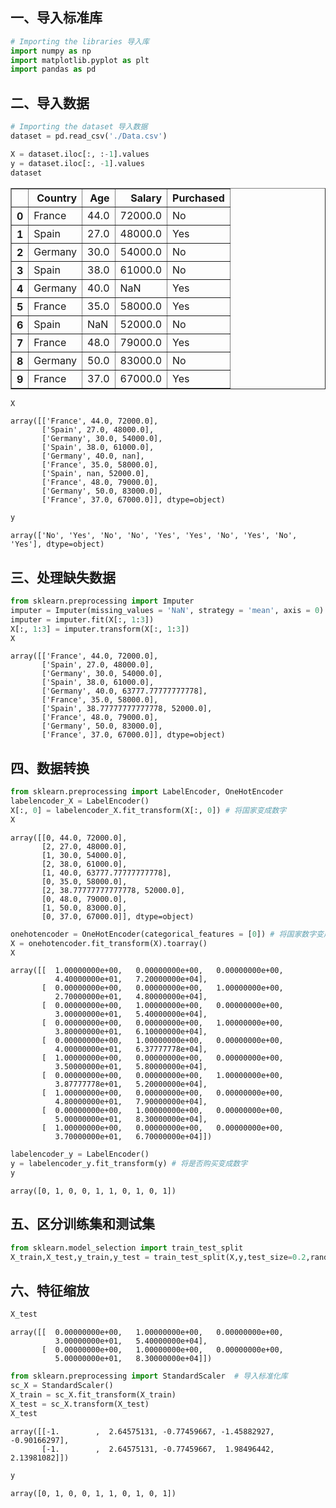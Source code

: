 
## 一、导入标准库


```python
# Importing the libraries 导入库
import numpy as np
import matplotlib.pyplot as plt
import pandas as pd
```

## 二、导入数据


```python
# Importing the dataset 导入数据
dataset = pd.read_csv('./Data.csv')

X = dataset.iloc[:, :-1].values
y = dataset.iloc[:, -1].values
dataset
```




<div>
<style>
    .dataframe thead tr:only-child th {
        text-align: right;
    }

    .dataframe thead th {
        text-align: left;
    }

    .dataframe tbody tr th {
        vertical-align: top;
    }
</style>
<table border="1" class="dataframe">
  <thead>
    <tr style="text-align: right;">
      <th></th>
      <th>Country</th>
      <th>Age</th>
      <th>Salary</th>
      <th>Purchased</th>
    </tr>
  </thead>
  <tbody>
    <tr>
      <th>0</th>
      <td>France</td>
      <td>44.0</td>
      <td>72000.0</td>
      <td>No</td>
    </tr>
    <tr>
      <th>1</th>
      <td>Spain</td>
      <td>27.0</td>
      <td>48000.0</td>
      <td>Yes</td>
    </tr>
    <tr>
      <th>2</th>
      <td>Germany</td>
      <td>30.0</td>
      <td>54000.0</td>
      <td>No</td>
    </tr>
    <tr>
      <th>3</th>
      <td>Spain</td>
      <td>38.0</td>
      <td>61000.0</td>
      <td>No</td>
    </tr>
    <tr>
      <th>4</th>
      <td>Germany</td>
      <td>40.0</td>
      <td>NaN</td>
      <td>Yes</td>
    </tr>
    <tr>
      <th>5</th>
      <td>France</td>
      <td>35.0</td>
      <td>58000.0</td>
      <td>Yes</td>
    </tr>
    <tr>
      <th>6</th>
      <td>Spain</td>
      <td>NaN</td>
      <td>52000.0</td>
      <td>No</td>
    </tr>
    <tr>
      <th>7</th>
      <td>France</td>
      <td>48.0</td>
      <td>79000.0</td>
      <td>Yes</td>
    </tr>
    <tr>
      <th>8</th>
      <td>Germany</td>
      <td>50.0</td>
      <td>83000.0</td>
      <td>No</td>
    </tr>
    <tr>
      <th>9</th>
      <td>France</td>
      <td>37.0</td>
      <td>67000.0</td>
      <td>Yes</td>
    </tr>
  </tbody>
</table>
</div>




```python
X
```




    array([['France', 44.0, 72000.0],
           ['Spain', 27.0, 48000.0],
           ['Germany', 30.0, 54000.0],
           ['Spain', 38.0, 61000.0],
           ['Germany', 40.0, nan],
           ['France', 35.0, 58000.0],
           ['Spain', nan, 52000.0],
           ['France', 48.0, 79000.0],
           ['Germany', 50.0, 83000.0],
           ['France', 37.0, 67000.0]], dtype=object)




```python
y
```




    array(['No', 'Yes', 'No', 'No', 'Yes', 'Yes', 'No', 'Yes', 'No', 'Yes'], dtype=object)



## 三、处理缺失数据


```python
from sklearn.preprocessing import Imputer
imputer = Imputer(missing_values = 'NaN', strategy = 'mean', axis = 0) # 将na用平均值代替
imputer = imputer.fit(X[:, 1:3])
X[:, 1:3] = imputer.transform(X[:, 1:3])
X
```




    array([['France', 44.0, 72000.0],
           ['Spain', 27.0, 48000.0],
           ['Germany', 30.0, 54000.0],
           ['Spain', 38.0, 61000.0],
           ['Germany', 40.0, 63777.77777777778],
           ['France', 35.0, 58000.0],
           ['Spain', 38.77777777777778, 52000.0],
           ['France', 48.0, 79000.0],
           ['Germany', 50.0, 83000.0],
           ['France', 37.0, 67000.0]], dtype=object)



## 四、数据转换


```python
from sklearn.preprocessing import LabelEncoder, OneHotEncoder
labelencoder_X = LabelEncoder()
X[:, 0] = labelencoder_X.fit_transform(X[:, 0]) # 将国家变成数字
X
```




    array([[0, 44.0, 72000.0],
           [2, 27.0, 48000.0],
           [1, 30.0, 54000.0],
           [2, 38.0, 61000.0],
           [1, 40.0, 63777.77777777778],
           [0, 35.0, 58000.0],
           [2, 38.77777777777778, 52000.0],
           [0, 48.0, 79000.0],
           [1, 50.0, 83000.0],
           [0, 37.0, 67000.0]], dtype=object)




```python
onehotencoder = OneHotEncoder(categorical_features = [0]) # 将国家数字变成虚拟编码
X = onehotencoder.fit_transform(X).toarray()
X
```




    array([[  1.00000000e+00,   0.00000000e+00,   0.00000000e+00,
              4.40000000e+01,   7.20000000e+04],
           [  0.00000000e+00,   0.00000000e+00,   1.00000000e+00,
              2.70000000e+01,   4.80000000e+04],
           [  0.00000000e+00,   1.00000000e+00,   0.00000000e+00,
              3.00000000e+01,   5.40000000e+04],
           [  0.00000000e+00,   0.00000000e+00,   1.00000000e+00,
              3.80000000e+01,   6.10000000e+04],
           [  0.00000000e+00,   1.00000000e+00,   0.00000000e+00,
              4.00000000e+01,   6.37777778e+04],
           [  1.00000000e+00,   0.00000000e+00,   0.00000000e+00,
              3.50000000e+01,   5.80000000e+04],
           [  0.00000000e+00,   0.00000000e+00,   1.00000000e+00,
              3.87777778e+01,   5.20000000e+04],
           [  1.00000000e+00,   0.00000000e+00,   0.00000000e+00,
              4.80000000e+01,   7.90000000e+04],
           [  0.00000000e+00,   1.00000000e+00,   0.00000000e+00,
              5.00000000e+01,   8.30000000e+04],
           [  1.00000000e+00,   0.00000000e+00,   0.00000000e+00,
              3.70000000e+01,   6.70000000e+04]])




```python
labelencoder_y = LabelEncoder()
y = labelencoder_y.fit_transform(y) # 将是否购买变成数字
y
```




    array([0, 1, 0, 0, 1, 1, 0, 1, 0, 1])



## 五、区分训练集和测试集


```python
from sklearn.model_selection import train_test_split
X_train,X_test,y_train,y_test = train_test_split(X,y,test_size=0.2,random_state = 0)

```

## 六、特征缩放


```python
X_test
```




    array([[  0.00000000e+00,   1.00000000e+00,   0.00000000e+00,
              3.00000000e+01,   5.40000000e+04],
           [  0.00000000e+00,   1.00000000e+00,   0.00000000e+00,
              5.00000000e+01,   8.30000000e+04]])




```python
from sklearn.preprocessing import StandardScaler  # 导入标准化库
sc_X = StandardScaler()
X_train = sc_X.fit_transform(X_train)
X_test = sc_X.transform(X_test)
X_test
```




    array([[-1.        ,  2.64575131, -0.77459667, -1.45882927, -0.90166297],
           [-1.        ,  2.64575131, -0.77459667,  1.98496442,  2.13981082]])




```python
y
```




    array([0, 1, 0, 0, 1, 1, 0, 1, 0, 1])


